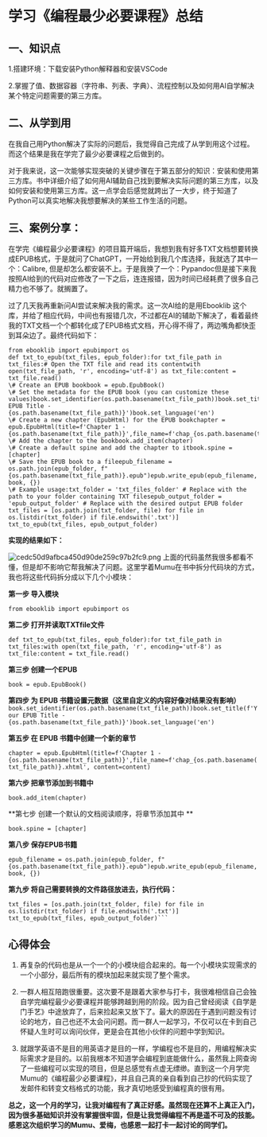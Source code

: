# 学习《编程最少必要课程》总结

## 一、知识点

1.搭建环境：下载安装Python解释器和安装VSCode

2.掌握了值、数据容器（字符串、列表、字典）、流程控制以及如何用AI自学解决某个特定问题需要的第三方库。

## 二、从学到用

在我自己用Python解决了实际的问题后，我觉得自己完成了从学到用这个过程。而这个结果是我在学完了最少必要课程之后做到的。

对于我来说，这一次能够实现突破的关键步骤在于第五部分的知识：安装和使用第三方库。书中详细介绍了如何用AI辅助自己找到要解决实际问题的第三方库，以及如何安装和使用第三方库。这一点学会后感觉就跨出了一大步，终于知道了Python可以真实地解决我想要解决的某些工作生活的问题。

## 三、案例分享：

在学完《编程最少必要课程》的项目篇开端后，我想到我有好多TXT文档想要转换成EPUB格式，于是就问了ChatGPT，一开始给到我几个库选择，我就选了其中一个：Calibre, 但是却怎么都安装不上。于是我换了一个：Pypandoc但是接下来我按照AI给到的代码对应修改了一下之后，连连报错，因为时间已经耗费了很多自己精力也不够了。就搁置了。

过了几天我再重新问AI尝试来解决我的需求。这一次AI给的是用Ebooklib 这个库，并给了相应代码，中间也有报错几次，不过都在AI的辅助下解决了，看着最终我的TXT文档一个个都转化成了EPUB格式文档，开心得不得了，两边嘴角都快歪到耳朵边了。最终代码如下：

```
from ebooklib import epubimport os
def txt_to_epub(txt_files, epub_folder):for txt_file_path in txt_files:# Open the TXT file and read its contentwith open(txt_file_path, 'r', encoding='utf-8') as txt_file:content = txt_file.read()
\# Create an EPUB bookbook = epub.EpubBook()
\# Set the metadata for the EPUB book (you can customize these values)book.set_identifier(os.path.basename(txt_file_path))book.set_title(f'Your EPUB Title - {os.path.basename(txt_file_path)}')book.set_language('en')
\# Create a new chapter (EpubHtml) for the EPUB bookchapter = epub.EpubHtml(title=f'Chapter 1 - {os.path.basename(txt_file_path)}',file_name=f'chap_{os.path.basename(txt_file_path)}.xhtml',content=content)
\# Add the chapter to the bookbook.add_item(chapter)
\# Create a default spine and add the chapter to itbook.spine = [chapter]
\# Save the EPUB book to a fileepub_filename = os.path.join(epub_folder, f"{os.path.basename(txt_file_path)}.epub")epub.write_epub(epub_filename, book, {}) 
\# Example usage:txt_folder = 'txt_files_folder' # Replace with the path to your folder containing TXT filesepub_output_folder = 'epub_output_folder' # Replace with the desired output EPUB folder
txt_files = [os.path.join(txt_folder, file) for file in os.listdir(txt_folder) if file.endswith('.txt')]
txt_to_epub(txt_files, epub_output_folder)
```

**实现的结果如下：**

![cedc50d9afbca450d90de259c97b2fc9.png](en-resource://database/11333:0)
上面的代码虽然我很多都看不懂，但是却不影响它帮我解决了问题。这里学着Mumu在书中拆分代码块的方式，我也将这些代码拆分成以下几个小模块：

**第一步 导入模块**

```from ebooklib import epubimport os```

**第二步 打开并读取TXTfile文件**

```def txt_to_epub(txt_files, epub_folder):for txt_file_path in txt_files:with open(txt_file_path, 'r', encoding='utf-8') as txt_file:content = txt_file.read()```

**第三步 创建一个EPUB**

```book = epub.EpubBook()```

**第四步 为 EPUB 书籍设置元数据（这里自定义的内容好像对结果没有影响）** ```book.set_identifier(os.path.basename(txt_file_path))book.set_title(f'Your EPUB Title - {os.path.basename(txt_file_path)}')book.set_language('en')```

**第五步 在 EPUB 书籍中创建一个新的章节**  

```chapter = epub.EpubHtml(title=f'Chapter 1 - {os.path.basename(txt_file_path)}',file_name=f'chap_{os.path.basename(txt_file_path)}.xhtml', content=content)```  

**第六步 把章节添加到书籍中**

 ```book.add_item(chapter)```

**第七步 创建一个默认的文档阅读顺序，将章节添加其中 **

 ```book.spine = [chapter]```

**第八步 保存EPUB书籍** 

```epub_filename = os.path.join(epub_folder, f"{os.path.basename(txt_file_path)}.epub")epub.write_epub(epub_filename, book, {})```  

**第九步 将自己需要转换的文件路径放进去，执行代码：**

 ```txt_folder = 'txt_files_folder' # Replace with the path to your folder containing TXT filesepub_output_folder = 'epub_output_folder' # Replace with the desired output EPUB folder
txt_files = [os.path.join(txt_folder, file) for file in os.listdir(txt_folder) if file.endswith('.txt')]
txt_to_epub(txt_files, epub_output_folder)```
 ```

## 心得体会

1. 再复杂的代码也是从一个一个的小模块组合起来的。每一个小模块实现需求的一个小部分，最后所有的模块加起来就实现了整个需求。

2. 一群人相互陪跑很重要。这次要不是跟着大家参与打卡，我很难相信自己会独自学完编程最少必要课程并能够跨越到用的阶段。因为自己曾经阅读《自学是门手艺》中途放弃了，后来捡起来又放下了。最大的原因在于遇到问题没有讨论的地方，自己也还不太会问问题。而一群人一起学习，不仅可以在卡到自己怀疑人生时可以询问伙伴，更是会在其他小伙伴的问题中学到知识。

3. 就跟学英语不是目的用英语才是目的一样，学编程也不是目的，用编程解决实际需求才是目的。以前我根本不知道学会编程到底能做什么，虽然我上网查询了一些编程可以实现的项目，但是总感觉有点虚无缥缈。直到这一个月学完Mumu的《编程最少必要课程》，并且自己真的亲自看到自己抄的代码实现了发邮件和转变文档格式的功能，我才真切地感受到编程真的很有用。

**总之，这一个月的学习，让我对编程有了真正好感。虽然现在还算不上真正入门，因为很多基础知识并没有掌握很牢固，但是让我觉得编程不再是遥不可及的技能。感恩这次组织学习的Mumu、爱梅，也感恩一起打卡一起讨论的同学们。**
